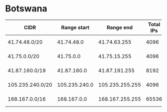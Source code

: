 # Botswana

CIDR               | Range start     | Range end       | Total IPs  | Assign date | Owner
------------------ | --------------- | --------------- | ---------- | ----------- | -----
41.74.48.0/20      | 41.74.48.0      | 41.74.63.255    | 4096       | 2010-02-15  | 
41.75.0.0/20       | 41.75.0.0       | 41.75.15.255    | 4096       | 2010-10-20  | 
41.87.160.0/19     | 41.87.160.0     | 41.87.191.255   | 8192       | 2010-09-07  | 
105.235.240.0/20   | 105.235.240.0   | 105.235.255.255 | 4096       | 2012-08-03  | 
168.167.0.0/16     | 168.167.0.0     | 168.167.255.255 | 65536      | 2008-12-12  | 
